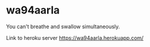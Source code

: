 # wa94aarla

You can't breathe and swallow simultaneously.
 
 Link to heroku server https://wa94aarla.herokuapp.com/